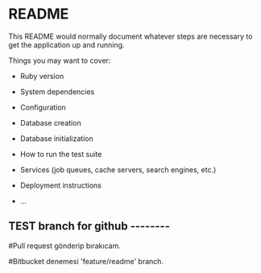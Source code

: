 # README

This README would normally document whatever steps are necessary to get the
application up and running.

Things you may want to cover:

* Ruby version

* System dependencies

* Configuration

* Database creation

* Database initialization

* How to run the test suite

* Services (job queues, cache servers, search engines, etc.)

* Deployment instructions

* ...

## TEST branch for github --------
#Pull request gönderip bırakıcam.

#Bitbucket denemesi 'feature/readme' branch.